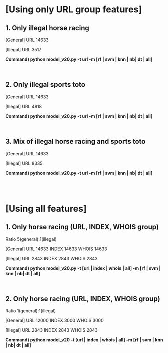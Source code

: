 # [Using only URL group features]

## 1. Only illegal horse racing

[General]
URL     14633

[Illegal]
URL     3517

<b>Command) python model_v20.py -t url -m [rf | svm | knn | nb| dt | all]</b>

<br>

## 2. Only illegal sports toto

[General]
URL     14633

[Illegal]
URL     4818

<b>Command) python model_v20.py -t url -m [rf | svm | knn | nb| dt | all]</b>

<br>

## 3. Mix of illegal horse racing and sports toto

[General]
URL     14633

[Illegal]
URL     8335

<b>Command) python model_v20.py -t url -m [rf | svm | knn | nb| dt | all]</b>


<br>
<br>

# [Using all features]

## 1. Only horse racing (URL, INDEX, WHOIS group) 
Ratio 5(general):1(illegal)

[General]
URL     14633
INDEX   14633
WHOIS   14633

[Illegal]
URL     2843
INDEX   2843
WHOIS   2843

<b>Command) python model_v20.py -t [url | index | whois | all] -m [rf | svm | knn | nb| dt | all]</b>

<br>
  
## 2. Only horse racing (URL, INDEX, WHOIS group) 
Ratio 1(general):1(illegal)

[General]
URL     12000
INDEX   3000
WHOIS   3000

[Illegal]
URL     2843
INDEX   2843
WHOIS   2843

<b>Command) python model_v20 -t [url | index | whois | all] -m [rf | svm | knn | nb| dt | all]</b>

